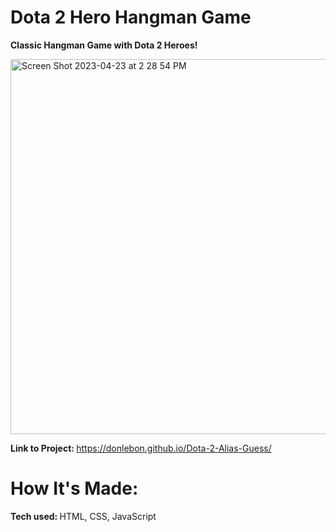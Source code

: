 # Dota 2 Hero Hangman Game

<b> Classic Hangman Game with Dota 2 Heroes! </b>

<img width="600" alt="Screen Shot 2023-04-23 at 2 28 54 PM" src="https://user-images.githubusercontent.com/48774962/233867921-ce7a7b78-ba3c-4437-b32e-34244172f5b2.png">

<b>Link to Project: </b> https://donlebon.github.io/Dota-2-Alias-Guess/

# How It's Made: 

<b>Tech used: </b> HTML, CSS, JavaScript
